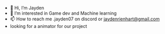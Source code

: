 - 👋 Hi, I’m Jayden
- 👀 I’m interested in Game dev and Machine learning
- 📫 How to reach me .jayden07 on discord or jaydenrienhart@gmail.com
- looking for a animator for our project



<!---
Jayden-1618/Jayden-1618 is a ✨ special ✨ repository because its `README.md` (this file) appears on your GitHub profile.
You can click the Preview link to take a look at your changes.
--->
